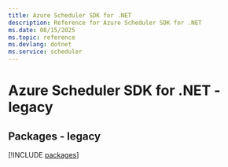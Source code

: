 ```yaml
---
title: Azure Scheduler SDK for .NET
description: Reference for Azure Scheduler SDK for .NET
ms.date: 08/15/2025
ms.topic: reference
ms.devlang: dotnet
ms.service: scheduler
---
```

# Azure Scheduler SDK for .NET - legacy
## Packages - legacy
[!INCLUDE [packages](scheduler-index.md)]